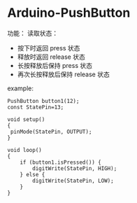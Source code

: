 Arduino-PushButton
==================

功能：
读取状态：
* 按下时返回 press 状态
* 释放时返回 release 状态
* 长按释放后保持 press 状态
* 再次长按释放后保持 release 状态

example:

	PushButton button1(12);
	const StatePin=13;
	
	void setup()
	{
	 pinMode(StatePin, OUTPUT);
	}

	void loop()
	{
		if (button1.isPressed()) {
			digitWrite(StatePin, HIGH);
		} else {
			digitWrite(StatePin, LOW);
		}
	}
 